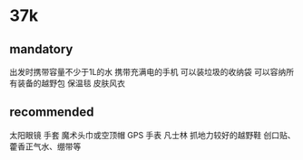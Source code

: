 # 37k
## mandatory
出发时携带容量不少于1L的水
携带充满电的手机
可以装垃圾的收纳袋
可以容纳所有装备的越野包
保温毯
皮肤风衣
## recommended
太阳眼镜
手套
魔术头巾或空顶帽
GPS 手表
凡士林
抓地力较好的越野鞋
创口贴、藿香正气水、绷带等
